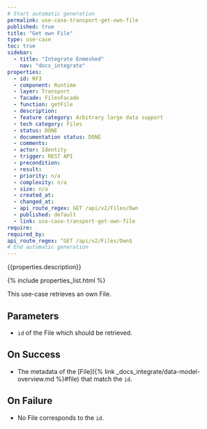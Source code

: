 ```yaml
---
# Start automatic generation
permalink: use-case-transport-get-own-file
published: true
title: "Get own File"
type: use-case
toc: true
sidebar:
  - title: "Integrate Enmeshed"
    nav: "docs_integrate"
properties:
  - id: RF3
  - component: Runtime
  - layer: Transport
  - facade: FilesFacade
  - function: getFile
  - description:
  - feature category: Arbitrary large data support
  - tech category: Files
  - status: DONE
  - documentation status: DONE
  - comments:
  - actor: Identity
  - trigger: REST API
  - precondition:
  - result:
  - priority: n/a
  - complexity: n/a
  - size: n/a
  - created_at:
  - changed_at:
  - api_route_regex: GET /api/v2/Files/Own
  - published: default
  - link: use-case-transport-get-own-file
require:
required_by:
api_route_regex: ^GET /api/v2/Files/Own$
# End automatic generation
---
```


{{properties.description}}

{% include properties_list.html %}

This use-case retrieves an own File.

## Parameters

- `id` of the File which should be retrieved.

## On Success

- The metadata of the [File]({% link _docs_integrate/data-model-overview.md %}#file) that match the `id`.

## On Failure

- No File corresponds to the `id`.

